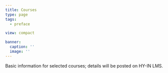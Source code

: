 ```yaml
---
title: Courses
type: page
tags:
  - preface

view: compact

banner:
  caption: ''
  image: ''
---
```


Basic information for selected courses; details will be posted on HY-IN LMS.
